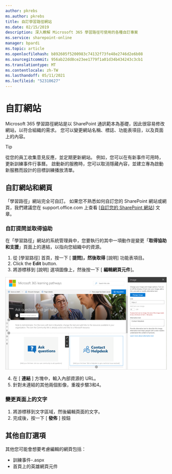 ```yaml
---
author: pkrebs
ms.author: pkrebs
title: 自訂學習路徑網站
ms.date: 02/15/2019
description: 深入瞭解 Microsoft 365 學習路徑可使用的各種自訂專案
ms.service: sharepoint-online
manager: bpardi
ms.topic: article
ms.openlocfilehash: b892605f5200983c74132f73fe48e2746d2e6b08
ms.sourcegitcommit: 956ab22dd8ce23ee1779f1a01d34b434243c3cb1
ms.translationtype: MT
ms.contentlocale: zh-TW
ms.lasthandoff: 05/11/2021
ms.locfileid: "52310627"
---
```

# <a name="customize-the-site"></a>自訂網站

Microsoft 365 學習路徑網站是以 SharePoint 通訊範本為基礎，因此很容易修改網站，以符合組織的需求。 您可以變更網站名稱、標誌、功能表項目，以及頁面上的內容。 

> [!TIP]
> 從您的員工收集意見反應，並定期更新網站。 例如，您可以在有新事件可用時，更新訓練事件行事曆。 啟動新的服務時，您可以取消隱藏內容，並建立專為啟動新服務而設計的目標訓練播放清單。 

## <a name="customize-the-site-and-web-pages"></a>自訂網站和網頁

「學習路徑」網站完全可自訂。 如果您不熟悉如何自訂您的 SharePoint 網站或網頁，我們建議您在 support.office.com 上查看 [[自訂您的 SharePoint 網站](https://support.office.com/article/customize-your-sharepoint-site-320b43e5-b047-4fda-8381-f61e8ac7f59b)] 文章。 

### <a name="customize-ask-questions-and-get-help"></a>自訂提問並取得協助

在「學習路徑」網站的系統管理員中，您要執行的其中一項動作是變更「**取得協助和支援**」頁面上的連結，以指向您組織中的資源。 

1.  從 [學習路徑] 首頁，按一下 [ **提問]，然後取得** [說明] 功能表項目。
2.  Click the **Edit** button.
3.  將游標移到 [說明] 選項圖像上，然後按一下 [ **編輯網頁元件**]。

![cg-edithelp.png](media/cg-edithelp.png)

4.  在 [ **連結** ] 方塊中，輸入內部資源的 URL。 
5.  針對未連結的其他兩個影像，重複步驟3和4。

### <a name="change-the-text-on-the-page"></a>變更頁面上的文字

1. 將游標移到文字區域，然後編輯頁面的文字。 
2. 完成後，按一下 [ **發佈** ] 按鈕

## <a name="other-customization-options"></a>其他自訂選項
其他您可能會想要考慮編輯的網頁包括：

- 訓練事件-.aspx
- 首頁上的英雄網頁元件

